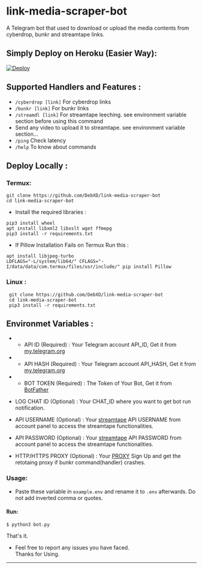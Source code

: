 # link-media-scraper-bot
A Telegram bot that used to download or upload the media contents from cyberdrop, bunkr and streamtape links.

## Simply Deploy on Heroku (Easier Way):

[![Deploy](https://www.herokucdn.com/deploy/button.svg)](https://heroku.com/deploy?template=https://github.com/DebXD/link-media-scraper-bot)
## Supported Handlers and Features :
 * `/cyberdrop [link]` For cyberdrop links 
 * `/bunkr [link]` For bunkr links 
 * `/streamdl [link]` For streamtape leeching. see environment variable section before using this command
 *  Send any video to upload it to streamtape. see environment variable section...
 * `/ping` Check latency
 * `/help` To know about commands
 

 ## Deploy Locally :
 ### Termux:
 ```
 git clone https://github.com/DebXD/link-media-scraper-bot
 cd link-media-scraper-bot
 ```
 * Install the required libraries :
 ```
 pip3 install wheel
 apt install libxml2 libxslt wget ffmepg
 pip3 install -r requirements.txt
 ```
 * If Pillow Installation Fails on Termux Run this :
 ```
 apt install libjpeg-turbo
 LDFLAGS="-L/system/lib64/" CFLAGS="-I/data/data/com.termux/files/usr/include/" pip install Pillow
```
### Linux :
```
 git clone https://github.com/DebXD/link-media-scraper-bot
 cd link-media-scraper-bot
 pip3 install -r requirements.txt
 ```
 ## Environmet Variables :
 
 * * API ID (Required) :
 Your Telegram account API_ID, Get it from [my.telegram.org](https://my.telegram.org)
 
 * * API HASH (Required) :
 Your Telegram account API_HASH, Get it from [my.telegram.org](https://my.telegram.org)
 
 * * BOT TOKEN (Required) :
 The Token of Your Bot, Get it from [BotFather](https://t.me/BotFather)
 
 * LOG CHAT ID (Optional) :
 Your CHAT_ID where you want to get bot run notification.
 
 * API USERNAME (Optional) :
 Your [streamtape](https://streamtape.com) API USERNAME from account panel to access the streamtape functionalities.
 
 * API PASSWORD (Optional) :
 Your [streamtape](https://streamtape.com) API PASSWORD from account panel to access the streamtape functionalities.
 
  * HTTP/HTTPS PROXY (Optional) :
 Your [PROXY](https://webshare.io/) Sign Up and get the retotaing proxy if bunkr command(handler) crashes.

 ### Usage: 
 - Paste these variable in `example.env` and rename it to `.env` afterwards. Do not add inverted comma or quotes.
 
 #### Run:
```
$ python3 bot.py
```
That's it.
* Feel free to report any issues you have faced.<br>
Thanks for Using.
_ _ _
